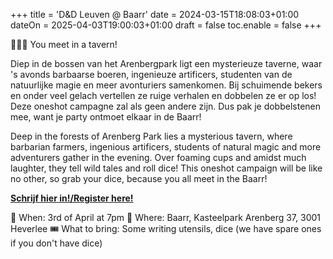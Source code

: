 +++
title = 'D&D Leuven @ Baarr'
date = 2024-03-15T18:08:03+01:00
dateOn = 2025-04-03T19:00:03+01:00
draft = false
toc.enable = false
+++

🧙‍♂️✨ You meet in a tavern!

Diep in de bossen van het Arenbergpark ligt een mysterieuze taverne, waar 's avonds barbaarse boeren, ingenieuze artificers, studenten van de natuurlijke magie en meer avonturiers samenkomen. Bij schuimende bekers en onder veel gelach vertellen ze ruige verhalen en dobbelen ze er op los! Deze oneshot campagne zal als geen andere zijn. Dus pak je dobbelstenen mee, want je party ontmoet elkaar in de Baarr! 

Deep in the forests of Arenberg Park lies a mysterious tavern, where barbarian farmers, ingenious artificers, students of natural magic and more adventurers gather in the evening. Over foaming cups and amidst much laughter, they tell wild tales and roll dice! This oneshot campaign will be like no other, so grab your dice, because you all meet in the Baarr!

[**Schrijf hier in!/Register here!**](https://forms.gle/RbZ3nApcAKpuM5vk9)

📅 When: 3rd of April at 7pm 
📍 Where: Baarr, Kasteelpark Arenberg 37, 3001 Heverlee 
🎟️ What to bring: Some writing utensils, dice (we have spare ones if you don't have dice)
